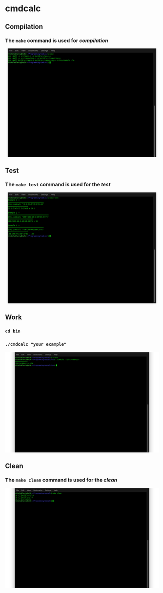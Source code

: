 # cmdcalc #
## Compilation ##
### The `make` command is used for _compilation_ ###
![](https://github.com/Head3k/cmdcalc/blob/priority/build/pictures/make.png)
## Test ##
### The `make test` command is used for the _test_ ###
![](https://github.com/Head3k/cmdcalc/blob/priority/build/pictures/test.png)
## Work ##
### `cd bin` ###
### `./cmdcalc "your example"` ###
![](https://github.com/Head3k/cmdcalc/blob/priority/build/pictures/work.png)
## Clean ##
### The `make clean` command is used for the _clean_ ###
![](https://github.com/Head3k/cmdcalc/blob/priority/build/pictures/clean.png)
